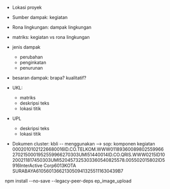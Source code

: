 

- Lokasi proyek
- Sumber dampak: kegiatan
- Rona lingkungan: dampak lingkungan
- matriks:
  kegiatan vs rona lingkungan
- jenis dampak
  - perubahan
  - penginkatan
  - penurunan
- besaran dampak: brapa? kualitatif?
- UKL:
  - matriks
  - deskripsi teks
  - lokasi titik
- UPL
  - deskripsi teks
  - lokasi titik

- Dokumen
  cluster: kbli -- menggunakan --> sop: komponen kegiatan
00020101021226680016ID.CO.TELKOM.WWW011893600898025599662702150001952559966270303UMI51440014ID.CO.QRIS.WWW0215ID10200211817450303UMI520457325303360540825578.005502015802ID5916InterActive Corp6013KOTA SURABAYA61056013662130509413255111630439B7  

npm install --no-save --legacy-peer-deps ep_image_upload
